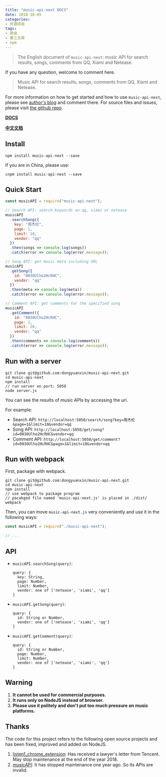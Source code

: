 ```yaml
---
title: "music-api-next DOCS"
date: 2018-10-05
categories:
- 开源项目
tags:
- 爬虫
- 第三方库
- npm
---
```


> The English document of `music-api-next`: music API for search results, songs, comments from QQ, Xiami and Netease.

If you have any question, welcome to comment here.

<!-- more -->

> Music API for search results, songs, comments from QQ, Xiami and Netease.

For more information on how to get started and how to use `music-api-next`, please see [author's blog](https://godbmw.com/) and comment there. For source files and issues, please visit [the github repo](https://github.com/dongyuanxin/music-api-next).

[**DOCS**](https://godbmw.com/passage/62)

[**中文文档**](https://godbmw.com/passage/63)

## Install

```
npm install music-api-next --save
```

If you are in China, please use:

```
cnpm install music-api-next --save
```

## Quick Start

```javascript
const musicAPI = require("music-api-next");

// Search API: search keywords on qq, xiami or netease
musicAPI
  .searchSong({
    key: "周杰伦",
    page: 1,
    limit: 10,
    vendor: "qq"
  })
  .then(songs => console.log(songs))
  .catch(error => console.log(error.message));

// Song API: get music meta including URL
musicAPI
  .getSong({
    id: "003OUlho2HcRHC",
    vendor: "qq"
  })
  .then(meta => console.log(meta))
  .catch(error => console.log(error.message));

// Comment API: get comments for the specified song
musicAPI
  .getComment({
    id: "003OUlho2HcRHC",
    page: 1,
    limit: 20,
    vendor: "qq"
  })
  .then(comments => console.log(comments))
  .catch(error => console.log(error.message));
```

## Run with a server

```shell
git clone git@github.com:dongyuanxin/music-api-next.git
cd music-api-next
npm install
// run server on port: 5050
node server.js
```

You can see the results of music APIs by accessing the url.

For example:

- Search API: `http://localhost:5050/search/song?key=周杰伦&page=1&limit=10&vendor=qq`
- Song API: `http://localhost:5050/get/song?id=003OUlho2HcRHC&vendor=qq`
- Comment API: `http://localhost:5050/get/comment?id=003OUlho2HcRHC&page=1&limit=10&vendor=qq`

## Run with webpack

First, package with webpack.

```shell
git clone git@github.com:dongyuanxin/music-api-next.git
cd music-api-next
npm install
// use webpack to package program
// pacakged file named 'music-api-next.js' is placed in ./dist/
webpack
```

Then, you can move `music-api-next.js` very conveniently and use it in the following ways:

```javascript
const musicAPI = require("./music-api-next");

// ...
```

## API

- `musicAPI.searchSong(query)`:

  ```
  query: {
    key: String,
    page: Number,
    limit: Number,
    vendor: one of ['netease', 'xiami', 'qq']
  }
  ```

- `musicAPI.getSong(query)`:

  ```
  query: {
    id: String or Number,
    vendor: one of ['netease', 'xiami', 'qq']
  }
  ```

- `musicAPI.getComment(query)`:

  ```
  query: {
    id: String or Number,
    page: Number,
    limit: Number,
    vendor: one of ['netease', 'xiami', 'qq']
  }
  ```

## Warning

1. **It cannot be used for commercial purposes.**
2. **It runs only on NodeJS instead of browser.**
3. **Please use it politely and don't put too much pressure on music platforms.**

## Thanks

The code for this project refers to the following open source projects and has been fixed, improved and added on NodeJS.

1. [listen1_chrome_extension](https://github.com/listen1/listen1_chrome_extension): Has received a lawyer's letter from Tencent. May stop maintenance at the end of the year 2018.
2. [musicAPI](https://github.com/LIU9293/musicAPI): It has stopped maintenance one year ago. So its APIs are invalid.
